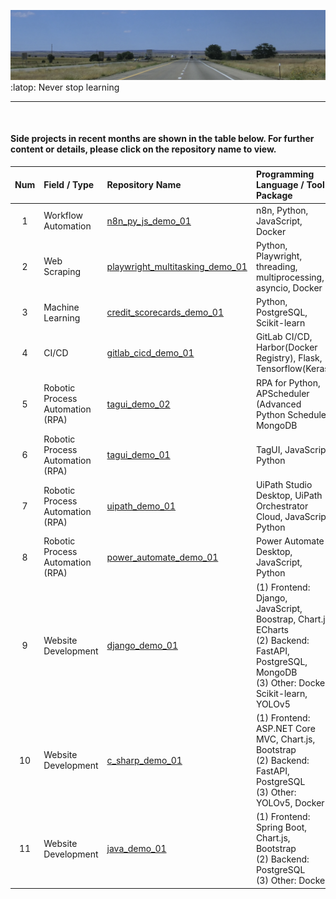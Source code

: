 ![avatar](./nm_i40.png)<br>
:latop:  Never stop learning

---

<br>

#### Side projects in recent months are shown in the table below. For further content or details, please click on the repository name to view.

| Num | Field / Type | Repository Name | Programming Language / Tool / Package |
| :---:          | :---           | :----         | :---            |
| 1 | Workflow Automation | [n8n_py_js_demo_01](<https://github.com/qinglian1105/n8n_py_js_demo_01>)  | n8n, Python, JavaScript, Docker |
| 2 | Web Scraping | [playwright_multitasking_demo_01](<https://github.com/qinglian1105/playwright_multitasking_demo_01>)  | Python, Playwright, threading, multiprocessing, asyncio, Docker |
| 3 | Machine Learning | [credit_scorecards_demo_01](<https://github.com/qinglian1105/credit_scorecards_demo_01>)  | Python, PostgreSQL, Scikit-learn |
| 4 | CI/CD | [gitlab_cicd_demo_01](<https://github.com/qinglian1105/gitlab_cicd_demo_01>)  | GitLab CI/CD, Harbor(Docker Registry), Flask, Tensorflow(Keras) |
| 5 | Robotic Process Automation (RPA) | [tagui_demo_02](<https://github.com/qinglian1105/tagui_demo_02>)  | RPA for Python, APScheduler (Advanced Python Schedule), MongoDB |
| 6 | Robotic Process Automation (RPA) | [tagui_demo_01](<https://github.com/qinglian1105/tagui_demo_01>)  | TagUI, JavaScript, Python |
| 7 | Robotic Process Automation (RPA) | [uipath_demo_01](<https://github.com/qinglian1105/uipath_demo_01>) | UiPath Studio Desktop, UiPath Orchestrator Cloud, JavaScript, Python |
| 8 | Robotic Process Automation (RPA) | [power_automate_demo_01](<https://github.com/qinglian1105/power_automate_demo_01>)  | Power Automate Desktop, JavaScript, Python |
| 9 | Website Development | [django_demo_01](<https://github.com/qinglian1105/django_demo_01>) | (1) Frontend: Django, JavaScript, Boostrap, Chart.js, ECharts <br>(2) Backend: FastAPI, PostgreSQL, MongoDB <br>(3) Other: Docker, Scikit-learn, YOLOv5 |
| 10 | Website Development | [c_sharp_demo_01](<https://github.com/qinglian1105/c_sharp_demo_01>) | (1) Frontend: ASP.NET Core MVC, Chart.js, Bootstrap <br>(2) Backend: FastAPI, PostgreSQL <br>(3) Other: YOLOv5, Docker |
| 11 | Website Development | [java_demo_01](<https://github.com/qinglian1105/java_demo_01>) | (1) Frontend: Spring Boot, Chart.js, Bootstrap <br>(2) Backend: PostgreSQL <br>(3) Other: Docker | 

<br>

